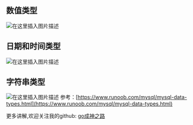 ﻿## 数值类型
![在这里插入图片描述](https://img-blog.csdnimg.cn/20200519181002348.png?x-oss-process=image/watermark,type_ZmFuZ3poZW5naGVpdGk,shadow_10,text_aHR0cHM6Ly9ibG9nLmNzZG4ubmV0L20wXzM3NzMxMDU2,size_16,color_FFFFFF,t_70)
## 日期和时间类型
![在这里插入图片描述](https://img-blog.csdnimg.cn/2020051918093283.png?x-oss-process=image/watermark,type_ZmFuZ3poZW5naGVpdGk,shadow_10,text_aHR0cHM6Ly9ibG9nLmNzZG4ubmV0L20wXzM3NzMxMDU2,size_16,color_FFFFFF,t_70)
## 字符串类型
![在这里插入图片描述](https://img-blog.csdnimg.cn/20200519180916356.png?x-oss-process=image/watermark,type_ZmFuZ3poZW5naGVpdGk,shadow_10,text_aHR0cHM6Ly9ibG9nLmNzZG4ubmV0L20wXzM3NzMxMDU2,size_16,color_FFFFFF,t_70)
参考：[https://www.runoob.com/mysql/mysql-data-types.html](https://www.runoob.com/mysql/mysql-data-types.html)

更多讲解,欢迎关注我的github:
[go成神之路](https://github.com/friendlyhank/toBeTopgopher)
